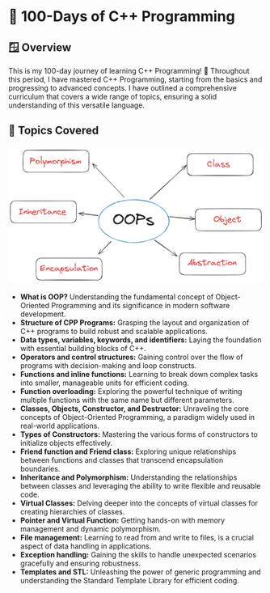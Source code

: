 # 🚀 100-Days of C++ Programming

## 🪟 Overview

This is my 100-day journey of learning C++ Programming! 🎉 Throughout this period, I have mastered C++ Programming, starting from the basics and progressing to advanced concepts. I have outlined a comprehensive curriculum that covers a wide range of topics, ensuring a solid understanding of this versatile language.

## 🎯 Topics Covered

### <img src="read.png">

- **What is OOP?** Understanding the fundamental concept of Object-Oriented Programming and its significance in modern software development.
- **Structure of CPP Programs:** Grasping the layout and organization of C++ programs to build robust and scalable applications.
- **Data types, variables, keywords, and identifiers:** Laying the foundation with essential building blocks of C++.
- **Operators and control structures:** Gaining control over the flow of programs with decision-making and loop constructs.
- **Functions and inline functions:** Learning to break down complex tasks into smaller, manageable units for efficient coding.
- **Function overloading:** Exploring the powerful technique of writing multiple functions with the same name but different parameters.
- **Classes, Objects, Constructor, and Destructor:** Unraveling the core concepts of Object-Oriented Programming, a paradigm widely used in real-world applications.
- **Types of Constructors:** Mastering the various forms of constructors to initialize objects effectively.
- **Friend function and Friend class:** Exploring unique relationships between functions and classes that transcend encapsulation boundaries.
- **Inheritance and Polymorphism:** Understanding the relationships between classes and leveraging the ability to write flexible and reusable code.
- **Virtual Classes:** Delving deeper into the concepts of virtual classes for creating hierarchies of classes.
- **Pointer and Virtual Function:** Getting hands-on with memory management and dynamic polymorphism.
- **File management:** Learning to read from and write to files, is a crucial aspect of data handling in applications.
- **Exception handling:** Gaining the skills to handle unexpected scenarios gracefully and ensuring robustness.
- **Templates and STL:** Unleashing the power of generic programming and understanding the Standard Template Library for efficient coding.
